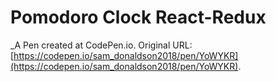 # Pomodoro Clock React-Redux
 _A Pen created at CodePen.io. Original URL: [https://codepen.io/sam_donaldson2018/pen/YoWYKR](https://codepen.io/sam_donaldson2018/pen/YoWYKR).

 